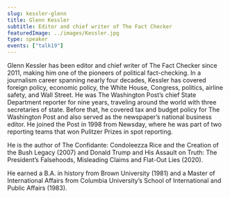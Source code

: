 ```yaml
---
slug: kessler-glenn
title: Glenn Kessler
subtitle: Editor and chief writer of The Fact Checker
featuredImage: ../images/Kessler.jpg
type: speaker
events: ["talk19"]
---
```


<!-- Yay, no errors, warnings, or alerts! -->

Glenn Kessler has been editor and chief writer of The Fact Checker since 2011, making him one of the pioneers of political fact-checking. In a journalism career spanning nearly four decades, Kessler has covered foreign policy, economic policy, the White House, Congress, politics, airline safety, and Wall Street. He was The Washington Post’s chief State Department reporter for nine years, traveling around the world with three secretaries of state. Before that, he covered tax and budget policy for The Washington Post and also served as the newspaper’s national business editor. He joined the Post in 1998 from Newsday, where he was part of two reporting teams that won Pulitzer Prizes in spot reporting.

He is the author of The Confidante: Condoleezza Rice and the Creation of the Bush Legacy (2007) and Donald Trump and His Assault on Truth: The President’s Falsehoods, Misleading Claims and Flat-Out Lies (2020).

He earned a B.A. in history from Brown University (1981) and a Master of International Affairs from Columbia University’s School of International and Public Affairs (1983).

